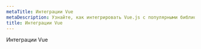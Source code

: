 ```yaml
---
metaTitle: Интеграции Vue
metaDescription: Узнайте, как интегрировать Vue.js с популярными библиотеками, фреймворками и backend-технологиями для создания мощных веб-приложений.
title: Интеграции Vue
---
```

Интеграции Vue